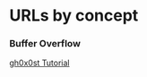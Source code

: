 # URLs by concept

### Buffer Overflow

[gh0x0st Tutorial](https://github.com/gh0x0st/Buffer_Overflow) 
